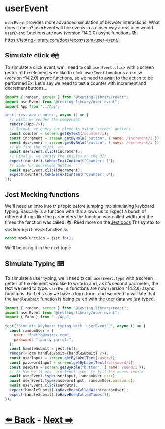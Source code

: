 # userEvent

`userEvent` provides more advanced simulation of browser interactions.
What does it mean? userEvent will fire events in a closer way a real user would.
`userEvent` functions are now (version ^14.2.0) async functions
📚: https://testing-library.com/docs/ecosystem-user-event/

## Simulate click 🔥🖱

To simulate a click event, we'll need to call `userEvent.click` with a screen getter of the element we'd like to click.
`userEvent` functions are now (version ^14.2.0) async functions, so we need to await to the action to be performed
Ex: Let's say we need to test a counter with increment and decrement buttons...

```js
import { render, screen } from "@testing-library/react";
import userEvent from "@testing-library/user-event";
import App from "../App";

test("Test App counter", async () => {
  // Fist: we render the component
  render(<App />);
  // Second, we query our elements using `screen` getters
  const counter = screen.getByText(/counter/i);
  const increment = screen.getByRole("button", { name: /increment/i });
  const decrement = screen.getByRole("button", { name: /decrement/i });
  // We fire the click  🔥🖱
  await userEvent.click(increment);
  // Finally, we verify the results on the UI/
  expect(counter).toHaveTextContent("Counter: 1");
  // Same for decrement button
  await userEvent.click(decrement);
  expect(counter).toHaveTextContent("Counter: 0");
});
```

## Jest Mocking functions

We'll need an intro into this topic before jumping into simulating keyboard typing.
Basically is a function with that allows us to expect a bunch of different things like
the parameters the function was called width and the times the function was called.
📚: Reed more on the [Jest docs](https://jestjs.io/docs/mock-functions)
The syntax to declare a jest mock function is:

```js
const mockFunction = jest.fn();
```

We'll be using it in the next topic

## Simulate Typing ⌨️

To simulate a user typing, we'll need to call `userEvent.type` with a screen getter of the element we'd like to write in and, as it's second parameter, the text we need to type.
`userEvent` functions are now (version ^14.2.0) async functions.
Ex: Let's say we have a login form, and we need to validate that the `handleSubmit` function is being called with the user data we just typed.

```js
import { render, screen } from "@testing-library/react";
import userEvent from "@testing-library/user-event";
import { Form } from "../App";

test("Simulate keyboard typing with `userEvent`🎹", async () => {
  const randomUser = {
    user: "fpetre@vairix.com",
    password: ":party-parrot:",
  };
  const handleSubmit = jest.fn();
  render(<Form handleSubmit={handleSubmit} />);
  const userInput = screen.getByLabelText(/user/i);
  const passwordInput = screen.getByLabelText(/password/i);
  const sendBtn = screen.getByRole("button", { name: /send/i });
  // // Now we'll use `userEvent.type` to fill the above inputs
  await userEvent.type(userInput, randomUser.user);
  await userEvent.type(passwordInput, randomUser.password);
  await userEvent.click(sendBtn);
  expect(handleSubmit).toHaveBeenCalledWith(randomUser);
  expect(handleSubmit).toHaveBeenCalledTimes(1);
});
```

# [⬅️ Back](ui-based-assertions.md) - [Next ➡️](dealing-with-providers.md)
